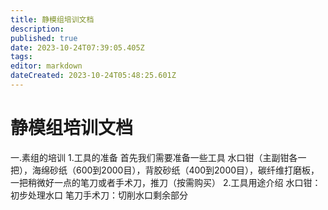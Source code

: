 ```yaml
---
title: 静模组培训文档
description: 
published: true
date: 2023-10-24T07:39:05.405Z
tags: 
editor: markdown
dateCreated: 2023-10-24T05:48:25.601Z
---
```


# 静模组培训文档
一.素组的培训
 1.工具的准备
  首先我们需要准备一些工具
  水口钳（主副钳各一把），海绵砂纸（600到2000目），背胶砂纸（400到2000目），碳纤维打磨板，一把稍微好一点的笔刀或者手术刀，推刀（按需购买）
 2.工具用途介绍
  水口钳：初步处理水口
  笔刀手术刀：切削水口剩余部分
  